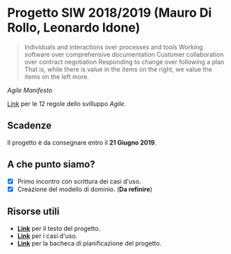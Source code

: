 # Progetto SIW 2018/2019 (Mauro Di Rollo, Leonardo Idone)

> Individuals and interactions over processes and tools
Working software over comprehensive documentation
Customer collaboration over contract negotiation
Responding to change over following a plan
That is, while there is value in the items on
the right, we value the items on the left more.

*Agile Manifesto*

[Link](https://agilemanifesto.org/principles.html) per le 12 regole dello svilluppo *Agile*.

## Scadenze
Il progetto è da consegnare entro il **21 Giugno 2019**.

## A che punto siamo?
- [x] Primo incontro con scrittura dei casi d'uso.
- [x] Creazione del modello di dominio. (**Da refinire**)

## Risorse utili
* **[Link](https://uniroma3-my.sharepoint.com/:p:/g/personal/pmerialdo_os_uniroma3_it/EWquRO72NQhIkXoXdv0Z2PkBE4swwAwqqLUYSjVex2T-lQ?rtime=k-o01Y_e1kg)** per il testo del progetto.
* **[Link](https://docs.google.com/document/d/1zWzz7bv0yzQxsciJGQ69k-eHZYzNhOUFQj2ZqBs2tws/edit)** per i casi d'uso.
* **[Link](https://trello.com/progettosiw)** per la bacheca di pianificazione del progetto.
